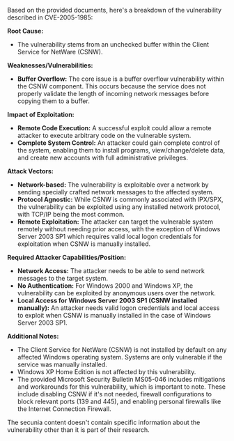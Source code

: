 Based on the provided documents, here's a breakdown of the vulnerability described in CVE-2005-1985:

**Root Cause:**
- The vulnerability stems from an unchecked buffer within the Client Service for NetWare (CSNW).

**Weaknesses/Vulnerabilities:**
- **Buffer Overflow:** The core issue is a buffer overflow vulnerability within the CSNW component. This occurs because the service does not properly validate the length of incoming network messages before copying them to a buffer.

**Impact of Exploitation:**
- **Remote Code Execution:** A successful exploit could allow a remote attacker to execute arbitrary code on the vulnerable system.
- **Complete System Control:**  An attacker could gain complete control of the system, enabling them to install programs, view/change/delete data, and create new accounts with full administrative privileges.

**Attack Vectors:**
- **Network-based:** The vulnerability is exploitable over a network by sending specially crafted network messages to the affected system.
- **Protocol Agnostic:** While CSNW is commonly associated with IPX/SPX, the vulnerability can be exploited using any installed network protocol, with TCP/IP being the most common.
- **Remote Exploitation:** The attacker can target the vulnerable system remotely without needing prior access, with the exception of Windows Server 2003 SP1 which requires valid local logon credentials for exploitation when CSNW is manually installed.

**Required Attacker Capabilities/Position:**
- **Network Access:** The attacker needs to be able to send network messages to the target system.
- **No Authentication:** For Windows 2000 and Windows XP, the vulnerability can be exploited by anonymous users over the network.
- **Local Access for Windows Server 2003 SP1 (CSNW installed manually):** An attacker needs valid logon credentials and local access to exploit when CSNW is manually installed in the case of Windows Server 2003 SP1.

**Additional Notes:**
- The Client Service for NetWare (CSNW) is not installed by default on any affected Windows operating system. Systems are only vulnerable if the service was manually installed.
- Windows XP Home Edition is not affected by this vulnerability.
- The provided Microsoft Security Bulletin MS05-046 includes mitigations and workarounds for this vulnerability, which is important to note. These include disabling CSNW if it's not needed, firewall configurations to block relevant ports (139 and 445), and enabling personal firewalls like the Internet Connection Firewall.

The secunia content doesn't contain specific information about the vulnerability other than it is part of their research.